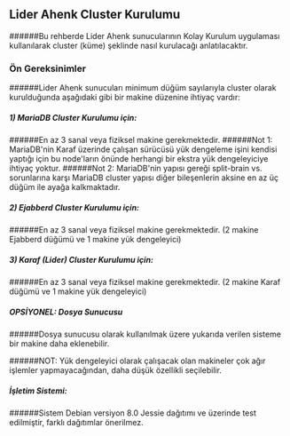 ## Lider Ahenk Cluster Kurulumu
######Bu rehberde Lider Ahenk sunucularının Kolay Kurulum uygulaması kullanılarak cluster (küme) şeklinde nasıl kurulacağı anlatılacaktır.

### Ön Gereksinimler
######Lider Ahenk sunucuları minimum düğüm sayılarıyla cluster olarak kurulduğunda aşağıdaki gibi bir makine düzenine ihtiyaç vardır:

##### 1) MariaDB Cluster Kurulumu için:
######En az 3 sanal veya fiziksel makine gerekmektedir.
######Not 1: MariaDB'nin Karaf üzerinde çalışan sürücüsü yük dengeleme işini kendisi yaptığı için bu node'ların önünde herhangi bir ekstra yük dengeleyiciye ihtiyaç yoktur.
######Not 2: MariaDB'nin yapısı gereği split-brain vs. sorunlarına karşı MariaDB cluster yapısı diğer bileşenlerin aksine en az üç düğüm ile ayağa kalkmaktadır.

##### 2) Ejabberd Cluster Kurulumu için:
######En az 3 sanal veya fiziksel makine gerekmektedir. (2 makine Ejabberd düğümü ve 1 makine yük dengeleyici)

##### 3) Karaf (Lider) Cluster Kurulumu için:
######En az 3 sanal veya fiziksel makine gerekmektedir. (2 makine Karaf düğümü ve 1 makine yük dengeleyici)

##### OPSİYONEL: Dosya Sunucusu
######Dosya sunucusu olarak kullanılmak üzere yukarıda verilen sisteme bir makine daha eklenebilir.

######NOT: Yük dengeleyici olarak çalışacak olan makineler çok ağır işlemler yapmayacağından, daha düşük özellikli seçilebilir.

##### İşletim Sistemi:
######Sistem Debian versiyon 8.0 Jessie dağıtımı ve üzerinde test edilmiştir, farklı dağıtımlar önerilmez.


